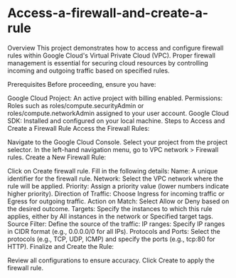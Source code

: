 # Access-a-firewall-and-create-a-rule
Overview
This project demonstrates how to access and configure firewall rules within Google Cloud's Virtual Private Cloud (VPC). Proper firewall management is essential for securing cloud resources by controlling incoming and outgoing traffic based on specified rules.

Prerequisites
Before proceeding, ensure you have:

Google Cloud Project: An active project with billing enabled.
Permissions: Roles such as roles/compute.securityAdmin or roles/compute.networkAdmin assigned to your user account.
Google Cloud SDK: Installed and configured on your local machine.
Steps to Access and Create a Firewall Rule
Access the Firewall Rules:

Navigate to the Google Cloud Console.
Select your project from the project selector.
In the left-hand navigation menu, go to VPC network > Firewall rules.
Create a New Firewall Rule:

Click on Create firewall rule.
Fill in the following details:
Name: A unique identifier for the firewall rule.
Network: Select the VPC network where the rule will be applied.
Priority: Assign a priority value (lower numbers indicate higher priority).
Direction of Traffic: Choose Ingress for incoming traffic or Egress for outgoing traffic.
Action on Match: Select Allow or Deny based on the desired outcome.
Targets: Specify the instances to which this rule applies, either by All instances in the network or Specified target tags.
Source Filter: Define the source of the traffic:
IP ranges: Specify IP ranges in CIDR format (e.g., 0.0.0.0/0 for all IPs).
Protocols and Ports: Select the protocols (e.g., TCP, UDP, ICMP) and specify the ports (e.g., tcp:80 for HTTP).
Finalize and Create the Rule:

Review all configurations to ensure accuracy.
Click Create to apply the firewall rule.
